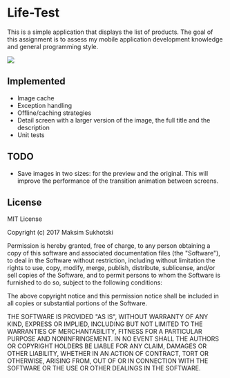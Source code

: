 # Life-Test
This is a simple application that displays the list of products.
The goal of this assignment is to assess my mobile application development knowledge and general programming style.

[<img src="https://www.javatpoint.com/fullformpages/images/apk.png">](https://drive.google.com/open?id=1PBUYJUKlk6CWgYdz9KnAhVhH9foK8NI4)

## Implemented
- Image cache
- Exception handling
- Offline/caching strategies
- Detail screen with a larger version of the image, the full title and the description
- Unit tests

## TODO
- Save images in two sizes: for the preview and the original. This will improve the performance of the transition animation between screens.

## License

MIT License

Copyright (c) 2017 Maksim Sukhotski

Permission is hereby granted, free of charge, to any person obtaining a copy
of this software and associated documentation files (the "Software"), to deal
in the Software without restriction, including without limitation the rights
to use, copy, modify, merge, publish, distribute, sublicense, and/or sell
copies of the Software, and to permit persons to whom the Software is
furnished to do so, subject to the following conditions:

The above copyright notice and this permission notice shall be included in all
copies or substantial portions of the Software.

THE SOFTWARE IS PROVIDED "AS IS", WITHOUT WARRANTY OF ANY KIND, EXPRESS OR
IMPLIED, INCLUDING BUT NOT LIMITED TO THE WARRANTIES OF MERCHANTABILITY,
FITNESS FOR A PARTICULAR PURPOSE AND NONINFRINGEMENT. IN NO EVENT SHALL THE
AUTHORS OR COPYRIGHT HOLDERS BE LIABLE FOR ANY CLAIM, DAMAGES OR OTHER
LIABILITY, WHETHER IN AN ACTION OF CONTRACT, TORT OR OTHERWISE, ARISING FROM,
OUT OF OR IN CONNECTION WITH THE SOFTWARE OR THE USE OR OTHER DEALINGS IN THE
SOFTWARE.
